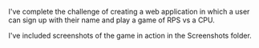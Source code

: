 I've complete the challenge of creating a web application in which a user can sign up with their name and play a game of RPS vs a CPU. 

I've included screenshots of the game in action in the Screenshots folder. 